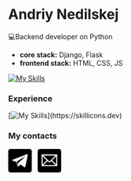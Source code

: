 # Andriy Nedilskej
:computer:Backend developer on Python
* **core  stack:** Django, Flask
* **frontend stack:** HTML, CSS, JS        
      
[![My Skills](https://skillicons.dev/icons?i=django,flask,js,html,css)](https://skillicons.dev)



### Experience
[![My Skills](https://skillicons.dev/icons?i=linux,bash,git,docker,vim,nginx,vscode,py,)](https://skillicons.dev)


### My contacts&nbsp;
<a href="https://t.me/andrew_stoic" title="Follow me on Telegram">
    <img
        width="48"
        alt="Follow me on Telegram"
        src="https://raw.githubusercontent.com/maximgrynykha/maximgrynykha/master/assets/icons/telegram.svg"
    /></a>
&nbsp;
<a href="https://andrej.nedilskej@gmail.com" title="Write me to email">
    <img
        width="48"
        alt="Write me to email"
        src="https://raw.githubusercontent.com/MaximGrynykha/MaximGrynykha/master/assets/icons/email.svg"
    /></a>
